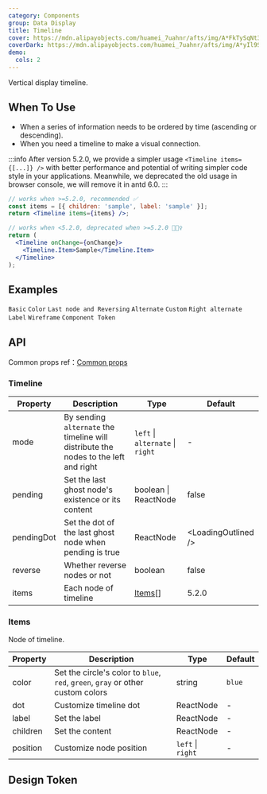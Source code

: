 ```yaml
---
category: Components
group: Data Display
title: Timeline
cover: https://mdn.alipayobjects.com/huamei_7uahnr/afts/img/A*FkTySqNt3sYAAAAAAAAAAAAADrJ8AQ/original
coverDark: https://mdn.alipayobjects.com/huamei_7uahnr/afts/img/A*yIl9S4hAIBcAAAAAAAAAAAAADrJ8AQ/original
demo:
  cols: 2
---
```


Vertical display timeline.

## When To Use

- When a series of information needs to be ordered by time (ascending or descending).
- When you need a timeline to make a visual connection.

<!-- prettier-ignore -->
:::info
After version 5.2.0, we provide a simpler usage `<Timeline items={[...]} />` with better performance and potential of writing simpler code style in your applications.
Meanwhile, we deprecated the old usage in browser console, we will remove it in antd 6.0.
:::

```jsx
// works when >=5.2.0, recommended ✅
const items = [{ children: 'sample', label: 'sample' }];
return <Timeline items={items} />;

// works when <5.2.0, deprecated when >=5.2.0 🙅🏻‍♀️
return (
  <Timeline onChange={onChange}>
    <Timeline.Item>Sample</Timeline.Item>
  </Timeline>
);
```

## Examples

<!-- prettier-ignore -->
<code src="./demo/basic.tsx">Basic</code>
<code src="./demo/color.tsx">Color</code>
<code src="./demo/pending.tsx">Last node and Reversing</code>
<code src="./demo/alternate.tsx">Alternate</code>
<code src="./demo/custom.tsx">Custom</code>
<code src="./demo/right.tsx">Right alternate</code>
<code src="./demo/label.tsx">Label</code>
<code src="./demo/wireframe.tsx" debug>Wireframe</code>
<code src="./demo/component-token.tsx" debug>Component Token</code>

## API

Common props ref：[Common props](/docs/react/common-props)

### Timeline

| Property | Description | Type | Default |
| --- | --- | --- | --- |
| mode | By sending `alternate` the timeline will distribute the nodes to the left and right | `left` \| `alternate` \| `right` | - |
| pending | Set the last ghost node's existence or its content | boolean \| ReactNode | false |
| pendingDot | Set the dot of the last ghost node when pending is true | ReactNode | &lt;LoadingOutlined /&gt; |
| reverse | Whether reverse nodes or not | boolean | false |
| items | Each node of timeline | [Items](#Items)[] | 5.2.0 |

### Items

Node of timeline.

| Property | Description | Type | Default |
| --- | --- | --- | --- |
| color | Set the circle's color to `blue`, `red`, `green`, `gray` or other custom colors | string | `blue` |
| dot | Customize timeline dot | ReactNode | - |
| label | Set the label | ReactNode | - |
| children | Set the content | ReactNode | - |
| position | Customize node position | `left` \| `right` | - |

## Design Token

<ComponentTokenTable component="Timeline"></ComponentTokenTable>
